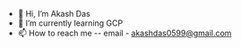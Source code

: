 - 👋 Hi, I’m Akash Das
- 🌱 I’m currently learning GCP
- 📫 How to reach me 
-- email - akashdas0599@gmail.com

<!---
akashdas99/akashdas99 is a ✨ special ✨ repository because its `README.md` (this file) appears on your GitHub profile.
You can click the Preview link to take a look at your changes.
--->
